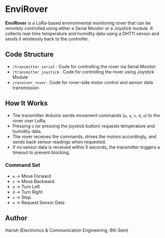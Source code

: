 # EnviRover

**EnviRover** is a LoRa-based environmental monitoring rover that can be remotely controlled using either a Serial Monitor or a Joystick module. It collects real-time temperature and humidity data using a DHT11 sensor and sends it wirelessly back to the controller.

## Code Structure
- `/transmitter_serial` : Code for controlling the rover via Serial Monitor
- `/transmitter_joystick` : Code for controlling the rover using Joystick Module
- `/receiver_rover` : Code for rover-side motor control and sensor data transmission

## How It Works
- The transmitter Arduino sends movement commands (`w`, `a`, `s`, `d`, `o`) to the rover over LoRa.
- Pressing `o` (or pressing the joystick button) requests temperature and humidity data.
- The rover receives the commands, drives the motors accordingly, and sends back sensor readings when requested.
- If no sensor data is received within 5 seconds, the transmitter triggers a timeout to prevent blocking.

### Command Set
- `w` →  Move Forward
- `s` →  Move Backward
- `a` →  Turn Left
- `d` →  Turn Right
- `x` →  Stop
- `o` →  Request Sensor Data

## Author
Harish (Electronics & Communication Engineering, 6th Sem)

